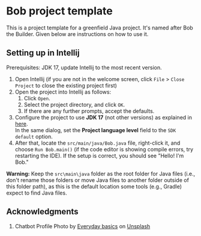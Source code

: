 # Bob project template

This is a project template for a greenfield Java project. It's named after Bob the Builder. Given below are instructions on how to use it.

## Setting up in Intellij

Prerequisites: JDK 17, update Intellij to the most recent version.

1. Open Intellij (if you are not in the welcome screen, click `File` > `Close Project` to close the existing project first)
1. Open the project into Intellij as follows:
   1. Click `Open`.
   1. Select the project directory, and click `OK`.
   1. If there are any further prompts, accept the defaults.
1. Configure the project to use **JDK 17** (not other versions) as explained in [here](https://www.jetbrains.com/help/idea/sdk.html#set-up-jdk).<br>
   In the same dialog, set the **Project language level** field to the `SDK default` option.
1. After that, locate the `src/main/java/Bob.java` file, right-click it, and choose `Run Bob.main()` (if the code editor is showing compile errors, try restarting the IDE). If the setup is correct, you should see "Hello! I'm Bob."

**Warning:** Keep the `src\main\java` folder as the root folder for Java files (i.e., don't rename those folders or move Java files to another folder outside of this folder path), as this is the default location some tools (e.g., Gradle) expect to find Java files.


## Acknowledgments

1. Chatbot Profile Photo by [Everyday basics](https://unsplash.com/@zanardi?utm_content=creditCopyText&utm_medium=referral&utm_source=unsplash) on [Unsplash](https://unsplash.com/photos/blue-and-white-lego-blocks-pi9W2dWDdak?utm_content=creditCopyText&utm_medium=referral&utm_source=unsplash)
